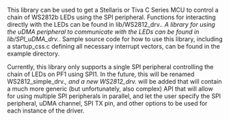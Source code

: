This library can be used to get a Stellaris or Tiva C Series MCU to control a
chain of WS2812b LEDs using the SPI peripheral.  Functions for interacting
directly with the LEDs can be found in lib/WS2812_drv.*.  A library for using
the uDMA peripheral to communicate with the LEDs can be found in
lib/SPI_uDMA_drv.*.  Sample source code for how to use this library, including
a startup_css.c defining all necessary interrupt vectors, can be found in the
example directory.

Currently, this library only supports a single SPI peripheral controlling the
chain of LEDs on PF1 using SPI1.  In the future, this will be renamed
WS2812_simple_drv.*, and a new WS2812_drv.* will be added that will contain a
much more generic (but unfortunately, also complex) API that will allow for
using multiple SPI peripherals in parallel, and let the user specify the SPI
peripheral, uDMA channel, SPI TX pin, and other options to be used for each
instance of the driver.
